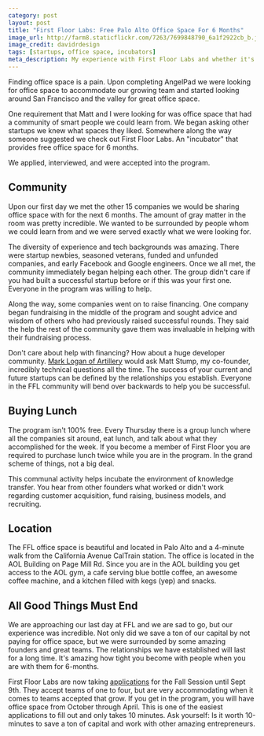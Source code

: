 ```yaml
---
category: post
layout: post
title: "First Floor Labs: Free Palo Alto Office Space For 6 Months"
image_url: http://farm8.staticflickr.com/7263/7699848790_6a1f2922cb_b.jpg
image_credit: davidrdesign
tags: [startups, office space, incubators]
meta_description: My experience with First Floor Labs and whether it's worth it.
---
```


Finding office space is a pain. Upon completing AngelPad we were looking for office space to accommodate our growing team and started looking around San Francisco and the valley for great office space.

One requirement that Matt and I were looking for was office space that had a community of smart people we could learn from. We began asking other startups we knew what spaces they liked. Somewhere along the way someone suggested we check out First Floor Labs. An "incubator" that provides free office space for 6 months. 

We applied, interviewed, and were accepted into the program.

## Community
Upon our first day we met the other 15 companies we would be sharing office space with for the next 6 months. The amount of gray matter in the room was pretty incredible. We wanted to be surrounded by people whom we could learn from and we were served exactly what we were looking for.

The diversity of experience and tech backgrounds was amazing. There were startup newbies, seasoned veterans, funded and unfunded companies, and early Facebook and Google engineers. Once we all met, the community immediately began helping each other. The group didn't care if you had built a successful startup before or if this was your first one. Everyone in the program was willing to help.

Along the way, some companies went on to raise financing. One company began fundraising in the middle of the program and sought advice and wisdom of others who had previously raised successful rounds. They said the help the rest of the community gave them was invaluable in helping with their fundraising process.

Don't care about help with financing? How about a huge developer community. [Mark Logan of Artillery][artillery] would ask Matt Stump, my co-founder, incredibly technical questions all the time. The success of your current and future startups can be defined by the relationships you establish. Everyone in the FFL community will bend over backwards to help you be successful.

## Buying Lunch
The program isn't 100% free. Every Thursday there is a group lunch where all the companies sit around, eat lunch, and talk about what they accomplished for the week. If you become a member of First Floor you are required to purchase lunch twice while you are in the program. In the grand scheme of things, not a big deal.

This communal activity helps incubate the environment of knowledge transfer. You hear from other founders what worked or didn't work regarding customer acquisition, fund raising, business models, and recruiting.

## Location
The FFL office space is beautiful and located in Palo Alto and a 4-minute walk from the California Avenue CalTrain station. The office is located in the AOL Building on Page Mill Rd. Since you are in the AOL building you get access to the AOL gym, a cafe serving blue bottle coffee, an awesome coffee machine, and a kitchen filled with kegs (yep) and snacks.

## All Good Things Must End
We are approaching our last day at FFL and we are sad to go, but our experience was incredible. Not only did we save a ton of our capital by not paying for office space, but we were surrounded by some amazing founders and great teams. The relationships we have established will last for a long time. It's amazing how tight you become with people when you are with them for 6-months.

First Floor Labs are now taking [applications](http://goo.gl/cTI3J) for the Fall Session until Sept 9th. They accept teams of one to four, but are very accommodating when it comes to teams accepted that grow. If you get in the program, you will have office space from October through April. This is one of the easiest applications to fill out and only takes 10 minutes. Ask yourself: Is it worth 10-minutes to save a ton of capital and work with other amazing entrepreneurs.

[artillery]: https://www.artillery.com
